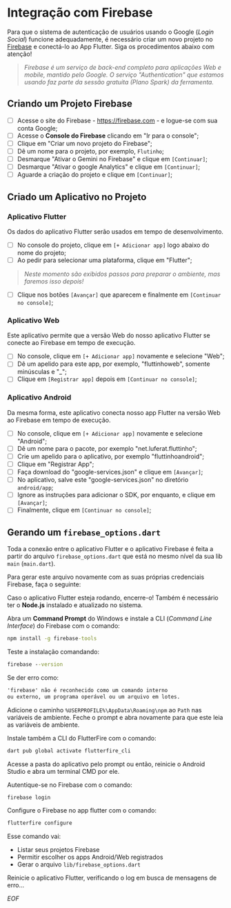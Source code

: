 # Integração com Firebase

Para que o sistema de autenticação de usuários usando o Google (_Login Social_) funcione adequadamente, é necessário criar um novo projeto no [Firebase](https://firebase.com) e conectá-lo ao App Flutter.
Siga os procedimentos abaixo com atenção!

> _Firebase é um serviço de back-end completo para aplicações Web e mobile, mantido pelo Google.
> O serviço "Authentication" que estamos usando faz parte da sessão gratuita (Plano Spark) da ferramenta._

## Criando um Projeto Firebase

 - [ ] Acesse o site do Firebase - https://firebase.com - e logue-se com sua conta Google;
 - [ ] Acesse o **Console do Firebase** clicando em "Ir para o console";
 - [ ] Clique em "Criar um novo projeto do Firebase";
 - [ ] Dê um nome para o projeto, por exemplo, `Flutinho`;
 - [ ] Desmarque "Ativar o Gemini no Firebase" e clique em `[Continuar]`;
 - [ ] Desmarque "Ativar o google Analytics" e clique em `[Continuar]`;
 - [ ] Aguarde a criação do projeto e clique em `[Continuar]`;

## Criado um Aplicativo no Projeto

###  Aplicativo Flutter

Os dados do aplicativo Flutter serão usados em tempo de desenvolvimento.

- [ ] No console do projeto, clique em `[+ Adicionar app]` logo abaixo do nome do projeto;
- [ ] Ao pedir para selecionar uma plataforma, clique em "Flutter";
> _Neste momento são exibidos passos para preparar o ambiente, mas faremos isso depois!_
- [ ] Clique nos botões `[Avançar]` que aparecem e finalmente em `[Continuar no console]`;

### Aplicativo Web

Este aplicativo permite que a versão Web do nosso aplicativo Flutter se conecte ao Firebase em tempo de execução.

- [ ] No console, clique em `[+ Adicionar app]` novamente e selecione "Web";
- [ ] Dê um apelido para este app, por exemplo, "fluttinhoweb", somente minúsculas e "_";
- [ ] Clique em `[Registrar app]` depois em `[Continuar no console]`;

### Aplicativo Android

Da mesma forma, este aplicativo conecta nosso app Flutter na versão Web ao Firebase em tempo de execução.

- [ ] No console, clique em `[+ Adicionar app]` novamente e selecione "Android";
- [ ] Dê um nome para o pacote, por exemplo "net.luferat.fluttinho";
- [ ] Crie um apelido para o aplicativo, por exemplo "fluttinhoandroid";
- [ ] Clique em "Registrar App";
- [ ] Faça download do "google-services.json" e clique em `[Avançar]`;
- [ ] No aplicativo, salve este "google-services.json" no diretório `android/app`;
- [ ] Ignore as instruções para adicionar o SDK, por enquanto, e clique em `[Avançar]`;
- [ ] Finalmente, clique em `[Continuar no console]`;

## Gerando um `firebase_options.dart`

Toda a conexão entre o aplicativo Flutter e o aplicativo Firebase é feita a partir do arquivo `firebase_options.dart` que está no mesmo nível da sua lib `main` (`main.dart`).

Para gerar este arquivo novamente com as suas próprias credenciais Firebase, faça o seguinte:

Caso o aplicativo Flutter esteja rodando, encerre-o! Também é necessário ter o **Node.js** instalado e atualizado no sistema.

Abra um **Command Prompt** do Windows e instale a CLI (_Command Line Interface_) do Firebase com o comando:
```cmd
npm install -g firebase-tools
```

Teste a instalação comandando:
```cmd
firebase --version
```

Se der erro como:
```cmd
'firebase' não é reconhecido como um comando interno
ou externo, um programa operável ou um arquivo em lotes.
```

Adicione o caminho `%USERPROFILE%\AppData\Roaming\npm` ao `Path` nas variáveis de ambiente.
Feche o prompt e abra novamente para que este leia as variáveis de ambiente.

Instale também a CLI do FlutterFire com o comando:
```cmd
dart pub global activate flutterfire_cli
```

Acesse a pasta do aplicativo pelo prompt ou então, reinicie o Android Studio e abra um terminal CMD por ele.

Autentique-se no Firebase com o comando:
```cmd
firebase login
```

Configure o Firebase no app flutter com o comando:
```cmd
flutterfire configure
```
Esse comando vai:
 - Listar seus projetos Firebase
 - Permitir escolher os apps Android/Web registrados
 - Gerar o arquivo `lib/firebase_options.dart`

Reinicie o aplicativo Flutter, verificando o log em busca de mensagens de erro...

_EOF_
